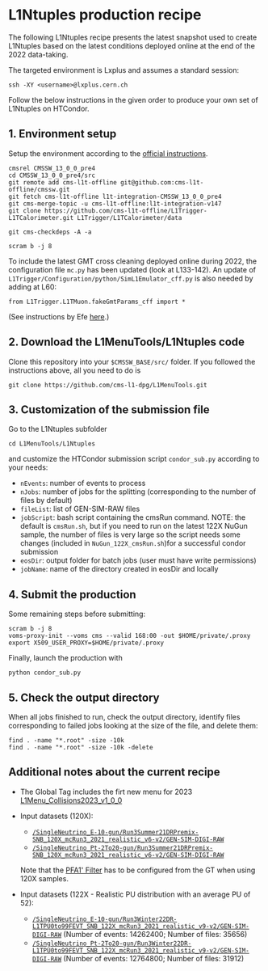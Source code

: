 # L1Ntuples production recipe

The following L1Ntuples recipe presents the latest snapshot used to create L1Ntuples based on the latest conditions deployed online at the end of the 2022 data-taking.

The targeted environment is Lxplus and assumes a standard session:
```
ssh -XY <username>@lxplus.cern.ch
```

Follow the below instructions in the given order to produce your own set of L1Ntuples on HTCondor.

## 1. Environment setup
Setup the environment according to the [official instructions](https://twiki.cern.ch/twiki/bin/view/CMSPublic/SWGuideL1TStage2Instructions#Environment_Setup_with_Integrati).

```
cmsrel CMSSW_13_0_0_pre4
cd CMSSW_13_0_0_pre4/src
git remote add cms-l1t-offline git@github.com:cms-l1t-offline/cmssw.git
git fetch cms-l1t-offline l1t-integration-CMSSW_13_0_0_pre4
git cms-merge-topic -u cms-l1t-offline:l1t-integration-v147
git clone https://github.com/cms-l1t-offline/L1Trigger-L1TCalorimeter.git L1Trigger/L1TCalorimeter/data

git cms-checkdeps -A -a

scram b -j 8

```
To include the latest GMT cross cleaning deployed online during 2022, the configuration file `mc.py` has been updated (look at L133-142). An update of `L1Trigger/Configuration/python/SimL1Emulator_cff.py` is also needed by adding at L60:
```
from L1Trigger.L1TMuon.fakeGmtParams_cff import *
```
(See instructions by Efe [here](https://github.com/eyigitba/uGMTCrossCleaning).)

## 2. Download the L1MenuTools/L1Ntuples code
Clone this repository into your `$CMSSW_BASE/src/` folder. 
If you followed the instructions above, all you need to do is
```
git clone https://github.com/cms-l1-dpg/L1MenuTools.git
```

## 3. Customization of the submission file
Go to the L1Ntuples subfolder
```
cd L1MenuTools/L1Ntuples
```
and customize the HTCondor submission script `condor_sub.py` according to your needs:
- `nEvents`: number of events to process
- `nJobs`: number of jobs for the splitting (corresponding to the number of files by default)
- `fileList`: list of GEN-SIM-RAW files
- `jobScript`: bash script containing the cmsRun command. NOTE: the default is `cmsRun.sh`, but if you need to run on the latest 122X NuGun sample, the number of files is very large so the script needs some changes (included in `NuGun_122X_cmsRun.sh`)for a successful condor submission
- `eosDir`: output folder for batch jobs (user must have write permissions)
- `jobName`: name of the directory created in eosDir and locally


## 4. Submit the production
Some remaining steps before submitting:
```
scram b -j 8
voms-proxy-init --voms cms --valid 168:00 -out $HOME/private/.proxy
export X509_USER_PROXY=$HOME/private/.proxy
```

Finally, launch the production with
```
python condor_sub.py
```


## 5. Check the output directory
When all jobs finished to run, check the output directory, identify files corresponding to failed jobs looking at the size of the file, and delete them:
```
find . -name "*.root" -size -10k
find . -name "*.root" -size -10k -delete
```

## Additional notes about the current recipe
- The Global Tag includes the firt new menu for 2023 [L1Menu_Collisions2023_v1_0_0](https://github.com/cms-l1-dpg/L1MenuRun3/tree/master/development/L1Menu_Collisions2023_v1_0_0)
- Input datasets (120X): 
   - [`/SingleNeutrino_E-10-gun/Run3Summer21DRPremix-SNB_120X_mcRun3_2021_realistic_v6-v2/GEN-SIM-DIGI-RAW`](https://cmsweb.cern.ch/das/request?view=list&limit=50&instance=prod%2Fglobal&input=dataset%3D%2FSingleNeutrino_E-10-gun%2FRun3Summer21DRPremix-SNB_120X_mcRun3_2021_realistic_v6-v2%2FGEN-SIM-DIGI-RAW)
   - [`/SingleNeutrino_Pt-2To20-gun/Run3Summer21DRPremix-SNB_120X_mcRun3_2021_realistic_v6-v2/GEN-SIM-DIGI-RAW`](https://cmsweb.cern.ch/das/request?view=list&limit=50&instance=prod%2Fglobal&input=dataset%3D%2FSingleNeutrino_Pt-2To20-gun%2FRun3Summer21DRPremix-SNB_120X_mcRun3_2021_realistic_v6-v2%2FGEN-SIM-DIGI-RAW)
   
   Note that the [PFA1' Filter](https://twiki.cern.ch/twiki/bin/viewauth/CMS/HcalPileupMitigation#PFA1_Filter) has to be configured from the GT when using 120X samples.
  
- Input datasets (122X - Realistic PU distribution with an average PU of 52): 
   - [`/SingleNeutrino_E-10-gun/Run3Winter22DR-L1TPU0to99FEVT_SNB_122X_mcRun3_2021_realistic_v9-v2/GEN-SIM-DIGI-RAW`](https://cmsweb.cern.ch/das/request?view=list&limit=50&instance=prod%2Fglobal&input=dataset%3D%2FSingleNeutrino_E-10-gun%2FRun3Winter22DR-L1TPU0to99FEVT_SNB_122X_mcRun3_2021_realistic_v9-v2%2FGEN-SIM-DIGI-RAW) (Number of events: 14262400; Number of files: 35656) 
   - [`/SingleNeutrino_Pt-2To20-gun/Run3Winter22DR-L1TPU0to99FEVT_SNB_122X_mcRun3_2021_realistic_v9-v2/GEN-SIM-DIGI-RAW`](https://cmsweb.cern.ch/das/request?view=list&limit=50&instance=prod%2Fglobal&input=dataset%3D%2FSingleNeutrino_Pt-2To20-gun%2FRun3Winter22DR-L1TPU0to99FEVT_SNB_122X_mcRun3_2021_realistic_v9-v2%2FGEN-SIM-DIGI-RAW) (Number of events: 12764800; Number of files: 31912) 
